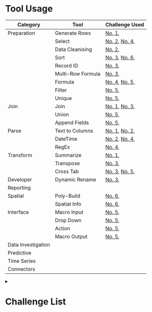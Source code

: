 # Tool Usage 

|Category|Tool|Challenge Used
|---|---|---|
|Preparation|Generate Rows|[No. 1](Challenges_1-50/Challenge_1/README.md), |
||Select|[No. 2](Challenges_1-50/Challenge_2/README.md), [No. 4](Challenges_1-50/Challenge_4/README.md),|
||Data Cleanising|[No. 2](Challenges_1-50/Challenge_2/README.md), |
||Sort|[No. 3](Challenges_1-50/Challenge_3/README.md), [No. 6](Challenges_1-50/Challenge_6/README.md), |
||Record ID|[No. 3](Challenges_1-50/Challenge_3/README.md), |
||Multi-Row Formula|[No. 3](Challenges_1-50/Challenge_3/README.md), |
||Formula|[No. 4](Challenges_1-50/Challenge_4/README.md), [No. 5](Challenges_1-50/Challenge_5/README.md), |
||Filter|[No. 5](Challenges_1-50/Challenge_5/README.md), |
||Unique|[No. 5](Challenges_1-50/Challenge_5/README.md), |
|Join|Join|[No. 1](Challenges_1-50/Challenge_1/README.md), [No. 3](Challenges_1-50/Challenge_3/README.md), |
||Union|[No. 5](Challenges_1-50/Challenge_5/README.md), |
||Append Fields|[No. 5](Challenges_1-50/Challenge_5/README.md), |
|Parse|Text to Columns|[No. 1](Challenges_1-50/Challenge_1/README.md), [No. 2](Challenges_1-50/Challenge_2/README.md), |
||DateTime|[No. 2](Challenges_1-50/Challenge_2/README.md), [No. 4](Challenges_1-50/Challenge_4/README.md),|
||RegEx|[No. 4](Challenges_1-50/Challenge_4/README.md), |
|Transform|Summarize|[No. 1](Challenges_1-50/Challenge_1/README.md),|
||Transpose|[No. 3](Challenges_1-50/Challenge_3/README.md), |
||Cross Tab|[No. 3](Challenges_1-50/Challenge_3/README.md), [No. 5](Challenges_1-50/Challenge_5/README.md), |
|Developer|Dynamic Rename|[No. 3](Challenges_1-50/Challenge_3/README.md), |
|Reporting|
|Spatial|Poly-Build|[No. 6](Challenges_1-50/Challenge_6/README.md), |
||Spatial Info|[No. 6](Challenges_1-50/Challenge_6/README.md), |
|Interface|Macro Input|[No. 5](Challenges_1-50/Challenge_5/README.md), |
||Drop Down|[No. 5](Challenges_1-50/Challenge_5/README.md), |
||Action|[No. 5](Challenges_1-50/Challenge_5/README.md), |
||Macro Output|[No. 5](Challenges_1-50/Challenge_5/README.md), |
|Data Investigation|
|Predictive|
|Time Series|
|Connectors|

<details>
  
<summary>

# Challenge List
 
</summary>

|No.|Challenge Name|Solution|Certification Level|
|---|---|---|---|
|1.|Join to Range|[Challenge 1](Challenges_1-50/Challenge_1/README.md)|Core|
|2.|Preparing Delimited Data|[Challenge 2](Challenges_1-50/Challenge_2/README.md)|Foundation|
|3.|Running Averages|[Challenge 3](Challenges_1-50/Challenge_3/README.md)|Advanced|
|4.|Date Parsing|[Challenge 4](Challenges_1-50/Challenge_4/README.md)|Advanced|
|5.|HR Position Finder Application|[Challenge 5](Challenges_1-50/Challenge_5/README.md)|Advanced|
|6.|Spatial Route|[Challenge 6](Challenges_1-50/Challenge_6/README.md)|Advanced|
|7.|Download Data and Parse JSON|[Challenge 7](Challenges_1-50/Challenge_7/README.md)|Advanced|
|8.|Aggregate Consumer Purchases|[Challenge 8](Challenges_1-50/Challenge_8/README.md)|Core|
|9.|Analytics Ranking|[Challenge 9](Challenges_1-50/Challenge_9/README.md)|Core|
|10.|Date Time Calculations|[Challenge 10](Challenges_1-50/Challenge_10/README.md)|Core|

</details>
